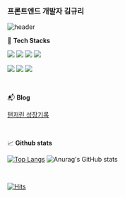 ### 프론트엔드 개발자 김규리

![header](https://capsule-render.vercel.app/api?type=waving&color=auto&height=300&section=header&text=Gyuri%20Kim&fontSize=70)


:rocket: **Tech Stacks**

<img src="https://img.shields.io/badge/JavaScript-F7DF1E?style=flat&logo=JavaScript&logoColor=white"/> <img src="https://img.shields.io/badge/TypeScript-3178C6?style=flat&logo=TypeScript&logoColor=white"/> <img src="https://img.shields.io/badge/React-61DAFB?style=flat&logo=React&logoColor=white"/> <img src="https://img.shields.io/badge/Next.js-000000?style=flat&logo=Next.js&logoColor=white"/> 

<img src="https://img.shields.io/badge/Styledcomponents-DB7093?style=flat&logo=Styledcomponents&logoColor=white"/> <img src="https://img.shields.io/badge/Webpack-8DD6F9?style=flat&logo=Webpack&logoColor=white"/> <img src="https://img.shields.io/badge/Vite-646CFF?style=flat&logo=Vite&logoColor=white"/>

<br>

:mailbox_with_mail: **Blog**

[탠저린 성장기록](https://growingtangerine.tistory.com/)

<br>

:chart_with_upwards_trend: **Github stats**


[![Top Langs](https://github-readme-stats.vercel.app/api/top-langs/?username=ImGyuriKim&layout=compact)](https://github.com/ImGyuriKim/github-readme-stats) ![Anurag's GitHub stats](https://github-readme-stats.vercel.app/api?username=ImGyuriKim&show_icons=true&theme=tokyonight)

<br>

[![Hits](https://hits.seeyoufarm.com/api/count/incr/badge.svg?url=https%3A%2F%2Fgithub.com%2FImGyuriKim&count_bg=%2379C83D&title_bg=%23555555&icon=&icon_color=%23E7E7E7&title=hits&edge_flat=false)](https://hits.seeyoufarm.com)



<!--
**ImGyuriKim/ImGyuriKim** is a ✨ _special_ ✨ repository because its `README.md` (this file) appears on your GitHub profile.

Here are some ideas to get you started:

- 🔭 I’m currently working on ...
- 🌱 I’m currently learning ...
- 👯 I’m looking to collaborate on ...
- 🤔 I’m looking for help with ...
- 💬 Ask me about ...
- 📫 How to reach me: ...
- 😄 Pronouns: ...
- ⚡ Fun fact: ...
-->
